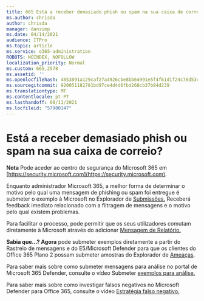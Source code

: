 ```yaml
---
title: 665 Está a receber demasiado phish ou spam na sua caixa de correio?
ms.author: chrisda
author: chrisda
manager: dansimp
ms.date: 04/14/2021
audience: ITPro
ms.topic: article
ms.service: o365-administration
ROBOTS: NOINDEX, NOFOLLOW
localization_priority: Normal
ms.custom: 665,2578
ms.assetid: ''
ms.openlocfilehash: 4853891a129caf27a4926cbe8bb64991e5f4f61d1f24c76d53c6d61baa598ea9
ms.sourcegitcommit: 920051182781bd97ce4d4d6fbd268cb37b84d239
ms.translationtype: MT
ms.contentlocale: pt-PT
ms.lasthandoff: 08/11/2021
ms.locfileid: "57900147"
---
```

# <a name="are-you-receiving-too-much-phish-or-spam-in-your-mailbox"></a>Está a receber demasiado phish ou spam na sua caixa de correio?

**Nota** Pode aceder ao centro de segurança do Microsoft 365 em [https://security.microsoft.com](https://security.microsoft.com).

Enquanto administrador Microsoft 365, a melhor forma de determinar o motivo pelo qual uma mensagem de phishing ou spam foi entregue é submeter o exemplo à Microsoft no Explorador de [Submissões.](https://security.microsoft.com/reportsubmission) Receberá feedback imediato relacionado com a filtragem de mensagens e o motivo pelo qual existem problemas.

Para facilitar o processo, pode permitir que os seus utilizadores comutam diretamente à Microsoft através do adicionar [Mensagem de Relatório.](https://appsource.microsoft.com/product/office/WA104381180?src=office&tab=Overview)

**Sabia que...? Agora** pode submeter [](https://security.microsoft.com/messagetrace) exemplos diretamente a partir do Rastreio de mensagens e do E5/Microsoft Defender para que os clientes do Office 365 Plano 2 possam submeter amostras do Explorador de [Ameaças](https://docs.microsoft.com/microsoft-365/security/office-365-security/threat-explorer).

Para saber mais sobre como submeter mensagens para análise no portal de Microsoft 365 Defender, consulte o vídeo Submeter [exemplos para análise.](https://go.microsoft.com/fwlink/?linkid=2166435)

Para saber mais sobre como investigar falsos negativos no Microsoft Defender para Office 365, consulte o vídeo [Estratégia falso negativo.](https://go.microsoft.com/fwlink/?linkid=2166434)
